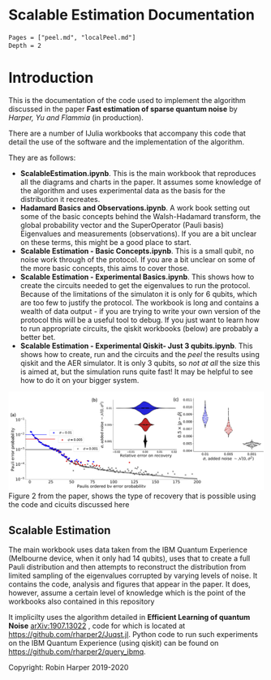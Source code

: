 # Scalable Estimation Documentation



```@contents
Pages = ["peel.md", "localPeel.md"]
Depth = 2
```

# Introduction 

This is the documentation of the code used to implement the algorithm discussed in the paper **Fast estimation of sparse quantum noise** by *Harper, Yu and Flammia* (in production).

There are a number of IJulia workbooks that accompany this code that detail the use of the software and the implementation of the algorithm.

They are as follows:
- **ScalableEstimation.ipynb**. This is the main workbook that reproduces all the diagrams and charts in the paper. It assumes some knowledge of the algorithm and uses experimental data as the basis for the distribution it recreates.
- **Hadamard Basics and Observations.ipynb**. A work book setting out some of the basic concepts behind the Walsh-Hadamard transform, the global probability vector and the SuperOperator (Pauli basis) Eigenvalues and measurements (observations). If you are a bit unclear on these terms, this might be a good place to start.
- **Scalable Estimation - Basic Concepts.ipynb**. This is a small qubit, no noise work through of the protocol. If you are a bit unclear on some of the more basic concepts, this aims to cover those.
- **Scalable Estimation - Experimental Basics.ipynb**. This shows how to create the circuits needed to get the eigenvalues to run the protocol. Because of the limitations of the simulaton it is only for 6 qubits, which are too few to justify the protocol. The workbook is long and contains a wealth of data output - if you are trying to write your own version of the protocol this will be a useful tool to debug. If you just want to learn how to run appropriate circuits, the qiskit workbooks (below) are probably a better bet.
- **Scalable Estimation - Experimental Qiskit- Just 3 qubits.ipynb**. This shows how to create, run and the circuits and the *peel* the results using qiskit and the AER simulator. It is only 3 qubits, so *not at all* the size this is aimed at, but the simulation runs quite fast! It may be helpful to see how to do it on your bigger system.

![Figure](./figure2.png)
Figure 2 from the paper, shows the type of recovery that is possible using the code and cicuits discussed here


## Scalable Estimation

The main workbook uses data taken from the IBM Quantum Experience (Melbourne device, when it only had 14 qubits), uses that to create a full Pauli distribution and then attempts to reconstruct the distribution from limited sampling of the eigenvalues corrupted by varying levels of noise. It contains the code, analysis and figures that appear in the paper. It does, however, assume a certain level of knowledge which is the point of the workbooks also contained in this repository

It implicilty uses the algorithm detailed in **Efficient Learning of quantum Noise** [arXiv:1907.13022](https://arxiv.org/abs/1907.13022) , code for which is located at https://github.com/rharper2/Juqst.jl. Python code to run such experiments on the IBM Quantum Experience (using qiskit) can be found on https://github.com/rharper2/query_ibmq.






Copyright: Robin Harper 2019-2020

